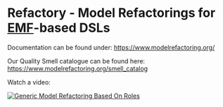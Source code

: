 # Refactory - Model Refactorings for [EMF](https://eclipse.org/modeling/emf/)-based DSLs

Documentation can be found under: https://www.modelrefactoring.org/

Our Quality Smell catalogue can be found here: https://www.modelrefactoring.org/smell_catalog

Watch a video:

[![Generic Model Refactoring Based On Roles](https://i.imgur.com/H0nZW8p.png)](https://vimeo.com/11041450 "Generic Model Refactoring Based On Roles")

